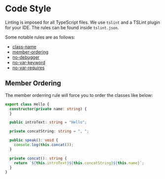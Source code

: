 # Code Style
Linting is imposed for all TypeScript files. We use `tslint` and a TSLint plugin for your IDE. The rules can be found inside `tslint.json`.

Some notable rules are as follows:

- [class-name](https://palantir.github.io/tslint/rules/class-name/)
- [member-ordering](https://palantir.github.io/tslint/rules/member-ordering/)
- [no-debugger](https://palantir.github.io/tslint/rules/no-debugger/)
- [no-var-keyword](https://palantir.github.io/tslint/rules/no-var-keyword/)
- [no-var-requires](https://palantir.github.io/tslint/rules/no-var-requires/)

## Member Ordering
The member orderring rule will force you to order the classes like below:

```typescript
export class Hello {
  constructor(private name: string) {
  }

  public introText: string = "Hello";

  private concatString: string = ", ";

  public speak(): void {
    console.log(this.concat());
  }

  private concat(): string {
    return `${this.introText}${this.concatString}${this.name}`;
  }
}
```
